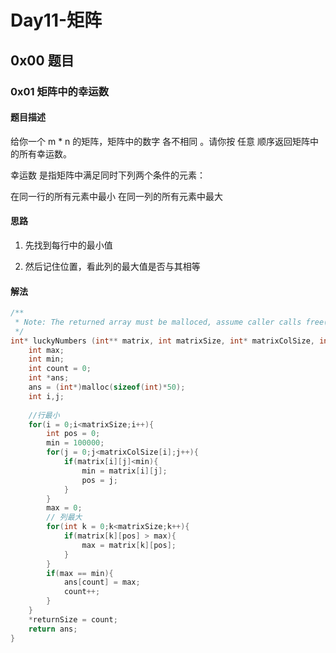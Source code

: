 # Day11-矩阵

## 0x00 题目

### 0x01 矩阵中的幸运数

#### 题目描述

给你一个 m * n 的矩阵，矩阵中的数字 各不相同 。请你按 任意 顺序返回矩阵中的所有幸运数。

幸运数 是指矩阵中满足同时下列两个条件的元素：

在同一行的所有元素中最小
在同一列的所有元素中最大

#### 思路

1. 先找到每行中的最小值

2. 然后记住位置，看此列的最大值是否与其相等

#### 解法

```c
/**
 * Note: The returned array must be malloced, assume caller calls free().
 */
int* luckyNumbers (int** matrix, int matrixSize, int* matrixColSize, int* returnSize){
    int max;
    int min;
    int count = 0;
    int *ans;
    ans = (int*)malloc(sizeof(int)*50);
    int i,j;
 
    //行最小
    for(i = 0;i<matrixSize;i++){
        int pos = 0;
        min = 100000;
        for(j = 0;j<matrixColSize[i];j++){
            if(matrix[i][j]<min){
                min = matrix[i][j];
                pos = j;
            }
        }
        max = 0;
        // 列最大
        for(int k = 0;k<matrixSize;k++){
            if(matrix[k][pos] > max){
                max = matrix[k][pos];
            }
        }
        if(max == min){
            ans[count] = max;
            count++;
        }
    }
    *returnSize = count;
    return ans;
}
```


